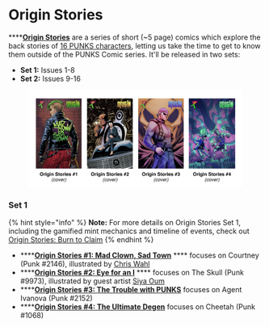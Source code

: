 # Origin Stories

****[**Origin Stories**](https://punkscomic.com/origin-stories.html) are a series of short (\~5 page) comics which explore the back stories of [16 PUNKS characters](punks-comic/16-punks.md), letting us take the time to get to know them outside of the PUNKS Comic series. It'll be released in two sets:

* **Set 1:** Issues 1-8
* **Set 2:** Issues 9-16

<figure><img src="../../../.gitbook/assets/Origin Stories 1-4 (Covers)" alt=""><figcaption></figcaption></figure>

### **Set 1** <a href="#1" id="1"></a>

{% hint style="info" %}
**Note:** For more details on Origin Stories Set 1, including the gamified mint mechanics and timeline of events, check out [Origin Stories: Burn to Claim](../../../whats-on/origin-stories.md)
{% endhint %}

* ****[**Origin Stories #1:  Mad Clown, Sad Town**](https://punkscomic.com/origin-stories.html) **** focuses on Courtney (Punk #2146), illustrated by [Chris Wahl](https://twitter.com/chriswahl73)
* ****[**Origin Stories #2: Eye for an I**](https://punkscomic.com/origin-stories-2.html) **** focuses on The Skull (Punk #9973), illustrated by guest artist [Siya Oum](https://www.instagram.com/siya\_oum/)
* ****[**Origin Stories #3: The Trouble with PUNKS**](https://app.punkscomic.com/os3) focuses on Agent Ivanova (Punk #2152)
* ****[**Origin Stories #4: The Ultimate Degen**](https://app.punkscomic.com/os4) focuses on Cheetah (Punk #1068)
